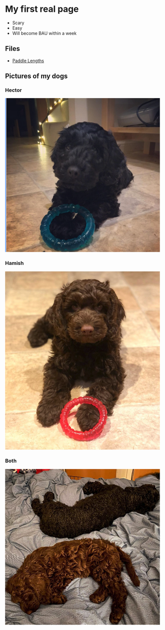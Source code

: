 # My first real page

- Scary
- Easy
- Will become BAU within a week

## Files

- [Paddle Lengths](/files/paddles.pdf)

## Pictures of my dogs

### Hector

![Hector](/files/hector2.png)

### Hamish

![Hamish](/files/hamish.png)

### Both

![Both](/files/both.png)
